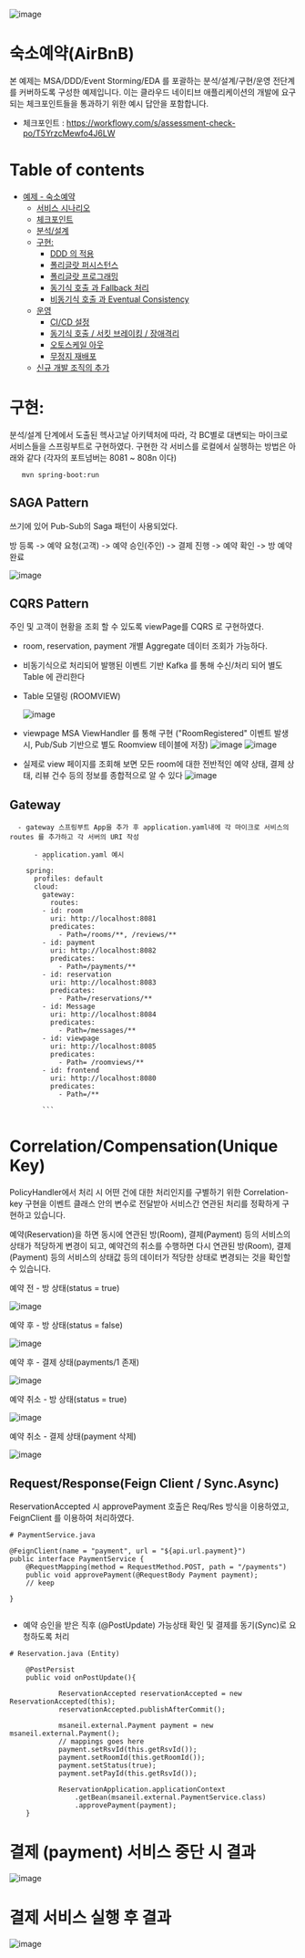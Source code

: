 ![image](https://user-images.githubusercontent.com/15603058/119284989-fefe2580-bc7b-11eb-99ca-7a9e4183c16f.jpg)

# 숙소예약(AirBnB)

본 예제는 MSA/DDD/Event Storming/EDA 를 포괄하는 분석/설계/구현/운영 전단계를 커버하도록 구성한 예제입니다.
이는 클라우드 네이티브 애플리케이션의 개발에 요구되는 체크포인트들을 통과하기 위한 예시 답안을 포함합니다.
- 체크포인트 : https://workflowy.com/s/assessment-check-po/T5YrzcMewfo4J6LW


# Table of contents

- [예제 - 숙소예약](#---)
  - [서비스 시나리오](#서비스-시나리오)
  - [체크포인트](#체크포인트)
  - [분석/설계](#분석설계)
  - [구현:](#구현-)
    - [DDD 의 적용](#ddd-의-적용)
    - [폴리글랏 퍼시스턴스](#폴리글랏-퍼시스턴스)
    - [폴리글랏 프로그래밍](#폴리글랏-프로그래밍)
    - [동기식 호출 과 Fallback 처리](#동기식-호출-과-Fallback-처리)
    - [비동기식 호출 과 Eventual Consistency](#비동기식-호출-과-Eventual-Consistency)
  - [운영](#운영)
    - [CI/CD 설정](#cicd설정)
    - [동기식 호출 / 서킷 브레이킹 / 장애격리](#동기식-호출-서킷-브레이킹-장애격리)
    - [오토스케일 아웃](#오토스케일-아웃)
    - [무정지 재배포](#무정지-재배포)
  - [신규 개발 조직의 추가](#신규-개발-조직의-추가)

# 구현:

분석/설계 단계에서 도출된 헥사고날 아키텍처에 따라, 각 BC별로 대변되는 마이크로 서비스들을 스프링부트로 구현하였다. 구현한 각 서비스를 로컬에서 실행하는 방법은 아래와 같다 (각자의 포트넘버는 8081 ~ 808n 이다)

```
   mvn spring-boot:run
```

## SAGA Pattern
쓰기에 있어 Pub-Sub의 Saga 패턴이 사용되었다.

방 등록 -> 예약 요청(고객) -> 예약 승인(주인) -> 결제 진행 -> 예약 확인 -> 방 예약 완료

![image](https://user-images.githubusercontent.com/37835544/181160084-e0ea78b2-3e61-4ae1-8515-7c2923fd8f3c.png)


## CQRS Pattern

주인 및 고객이 현황을 조회 할 수 있도록 viewPage를 CQRS 로 구현하였다.
- room, reservation, payment 개별 Aggregate 데이터 조회가 가능하다.
- 비동기식으로 처리되어 발행된 이벤트 기반 Kafka 를 통해 수신/처리 되어 별도 Table 에 관리한다
- Table 모델링 (ROOMVIEW)

  ![image](https://user-images.githubusercontent.com/77129832/119319352-4b198c00-bcb5-11eb-93bc-ff0657feeb9f.png)
- viewpage MSA ViewHandler 를 통해 구현 ("RoomRegistered" 이벤트 발생 시, Pub/Sub 기반으로 별도 Roomview 테이블에 저장)
  ![image](https://user-images.githubusercontent.com/77129832/119321162-4d7ce580-bcb7-11eb-9030-29ee6272c40d.png)
  ![image](https://user-images.githubusercontent.com/31723044/119350185-fccab400-bcd9-11eb-8269-61868de41cc7.png)
- 실제로 view 페이지를 조회해 보면 모든 room에 대한 전반적인 예약 상태, 결제 상태, 리뷰 건수 등의 정보를 종합적으로 알 수 있다
  ![image](https://user-images.githubusercontent.com/31723044/119357063-1b34ad80-bce2-11eb-94fb-a587261ab56f.png)


## Gateway
      - gateway 스프링부트 App을 추가 후 application.yaml내에 각 마이크로 서비스의 routes 를 추가하고 각 서버의 URI 작성
       
          - application.yaml 예시
            ```
		spring:
		  profiles: default
		  cloud:
		    gateway:
		      routes:
			- id: room
			  uri: http://localhost:8081
			  predicates:
			    - Path=/rooms/**, /reviews/** 
			- id: payment
			  uri: http://localhost:8082
			  predicates:
			    - Path=/payments/** 
			- id: reservation
			  uri: http://localhost:8083
			  predicates:
			    - Path=/reservations/** 
			- id: Message
			  uri: http://localhost:8084
			  predicates:
			    - Path=/messages/** 
			- id: viewpage
			  uri: http://localhost:8085
			  predicates:
			    - Path= /roomviews/**
			- id: frontend
			  uri: http://localhost:8080
			  predicates:
			    - Path=/**
	    
            ```


# Correlation/Compensation(Unique Key)

PolicyHandler에서 처리 시 어떤 건에 대한 처리인지를 구별하기 위한 Correlation-key 구현을 
이벤트 클래스 안의 변수로 전달받아 서비스간 연관된 처리를 정확하게 구현하고 있습니다. 

예약(Reservation)을 하면 동시에 연관된 방(Room), 결제(Payment) 등의 서비스의 상태가 적당하게 변경이 되고,
예약건의 취소를 수행하면 다시 연관된 방(Room), 결제(Payment) 등의 서비스의 상태값 등의 데이터가 적당한 상태로 변경되는 것을
확인할 수 있습니다.


예약 전 - 방 상태(status = true)

![image](https://user-images.githubusercontent.com/37835544/181166258-2c4b0d4e-0d5a-44ec-87eb-4ef4551bf410.png)


예약 후 - 방 상태(status = false)

![image](https://user-images.githubusercontent.com/37835544/181166377-340c6fe8-0c62-49ef-abc9-92c0d19b576b.png)


예약 후 - 결제 상태(payments/1 존재)

![image](https://user-images.githubusercontent.com/37835544/181166457-c2a9ee2f-13de-4137-83b3-f193b1ac267f.png)


예약 취소 - 방 상태(status = true)

![image](https://user-images.githubusercontent.com/37835544/181167738-7e592ddd-62f2-42c7-bae3-488c23cae1e2.png)


예약 취소 - 결제 상태(payment 삭제)

![image](https://user-images.githubusercontent.com/37835544/181166867-88016341-0ed6-43f4-8ef2-ffb8bb3ba062.png)



## Request/Response(Feign Client / Sync.Async)

ReservationAccepted 시 approvePayment 호출은 Req/Res 방식을 이용하였고, FeignClient 를 이용하여 처리하였다.

```
# PaymentService.java

@FeignClient(name = "payment", url = "${api.url.payment}")
public interface PaymentService {
    @RequestMapping(method = RequestMethod.POST, path = "/payments")
    public void approvePayment(@RequestBody Payment payment);
    // keep

}


```

- 예약 승인을 받은 직후 (@PostUpdate) 가능상태 확인 및 결제를 동기(Sync)로 요청하도록 처리
```
# Reservation.java (Entity)

    @PostPersist
    public void onPostUpdate(){
    
            ReservationAccepted reservationAccepted = new ReservationAccepted(this);
            reservationAccepted.publishAfterCommit();

            msaneil.external.Payment payment = new msaneil.external.Payment();
            // mappings goes here
            payment.setRsvId(this.getRsvId());
            payment.setRoomId(this.getRoomId());
            payment.setStatus(true);
            payment.setPayId(this.getRsvId());

            ReservationApplication.applicationContext
                .getBean(msaneil.external.PaymentService.class)
                .approvePayment(payment);
    }
```


# 결제 (payment) 서비스 중단 시 결과

![image](https://user-images.githubusercontent.com/37835544/181162844-f2ec96d1-2ab0-48f3-97f5-9a6c962e240b.png)

# 결제 서비스 실행 후 결과

![image](https://user-images.githubusercontent.com/37835544/181163106-417a5721-55c6-4347-b454-8583fe66bb5e.png)
